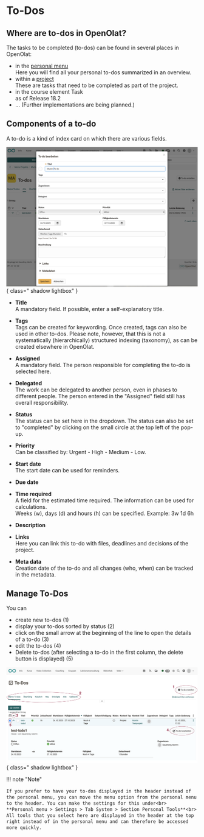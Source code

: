 # To-Dos

## Where are to-dos in OpenOlat?

The tasks to be completed (to-dos) can be found in several places in OpenOlat:

* in the [personal menu](../personal_menu/To-Dos.md)<br>
Here you will find all your personal to-dos summarized in an overview.
* within a [project](../area_modules/Project_Todos.md)<br>
These are tasks that need to be completed as part of the project.
* in the course element Task<br>
as of Release 18.2
* ... (Further implementations are being planned.)

## Components of a to-do

A to-do is a kind of index card on which there are various fields. 

![to_do_basics_elements_v1_de.png](assets/to_do_basics_elements_v1_de.png){ class=" shadow lightbox" }

* **Title**<br>
A mandatory field. If possible, enter a self-explanatory title.
* **Tags**<br>
Tags can be created for keywording. Once created, tags can also be used in other to-dos. Please note, however, that this is not a systematically (hierarchically) structured indexing (taxonomy), as can be created elsewhere in OpenOlat.
* **Assigned**<br> 
A mandatory field. The person responsible for completing the to-do is selected here.
* **Delegated**<br> The work can be delegated to another person, even in phases to different people. The person entered in the "Assigned" field still has overall responsibility.
* **Status**<br>
The status can be set here in the dropdown. The status can also be set to "completed" by clicking on the small circle at the top left of the pop-up.
* **Priority**<br>
Can be classified by: Urgent - High - Medium - Low.
* **Start date**<br>
The start date can be used for reminders.
* **Due date**<br>
  
* **Time required**<br>
A field for the estimated time required. The information can be used for calculations.<br>
Weeks (w), days (d) and hours (h) can be specified. Example: 3w 1d 6h
* **Description**<br>

* **Links**<br>
Here you can link this to-do with files, deadlines and decisions of the project.
* **Meta data**<br>
Creation date of the to-do and all changes (who, when) can be tracked in the metadata.




## Manage To-Dos

You can

* create new to-dos (1)
* display your to-dos sorted by status (2)
* click on the small arrow at the beginning of the line to open the details of a to-do (3)
* edit the to-dos (4)
* Delete to-dos (after selecting a to-do in the first column, the delete button is displayed) (5)

![to-do_example_v1_de.png](assets/to-do_example_v1_de.png){ class=" shadow lightbox" }


!!! note "Note"

    If you prefer to have your to-dos displayed in the header instead of the personal menu, you can move the menu option from the personal menu to the header. You can make the settings for this under<br>
    **Personal menu > Settings > Tab System > Section Personal Tools**<br>
    All tools that you select here are displayed in the header at the top right instead of in the personal menu and can therefore be accessed more quickly.